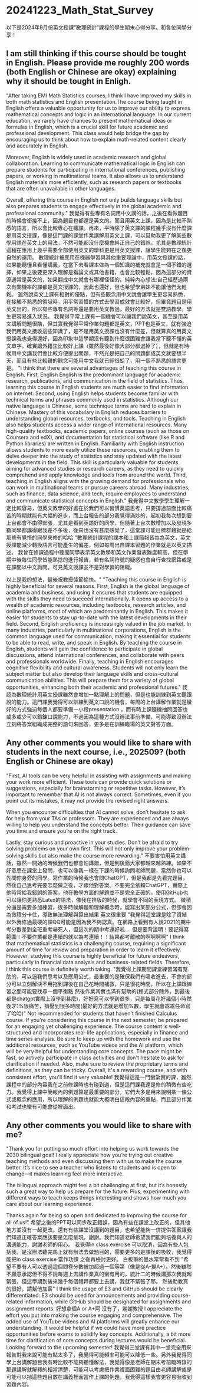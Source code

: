# 20241223_Math_Stat_Survey

以下是2024年9月份英文授課“數理統計”課程的學生期末心得分享。和各位同學分享！

## I am still thinking if this course should be tought in English. Please provide me roughly 200 words (both English or Chinese are okay) explaining why it should be tought in Enligh. 

"After taking EMI Math Statistics courses, I think I have improved my skills in both math statistics and English presentation.The course being taught in English offers a valuable opportunity for us to improve our ability to express mathematical concepts and logic in an international language. In our current education, we rarely have chances to present mathematical ideas or formulas in English, which is a crucial skill for future academic and professional development. This class would help bridge the gap by encouraging us to think about how to explain math-related content clearly and accurately in English.

Moreover, English is widely used in academic research and global collaboration. Learning to communicate mathematical logic in English can prepare students for participating in international conferences, publishing papers, or working in multinational teams. It also allows us to understand English materials more efficiently, such as research papers or textbooks that are often unavailable in other languages.


Overall, offering this course in English not only builds language skills but also prepares students to engage effectively in the global academic and professional community."
我覺得有些專有名詞用中文講的話，之後在看做題目的時候會銜接不上，因為題目也都還是英文的。而且用英文上課，因為是比較不熟悉的語言，所以會比較專心在聽課。再來，平時除了英文課的課程幾乎沒有什麼課是用英文授課，像是這門課的課堂作業講解用英文上課，可以幫助我更了解某些數學用語在英文上的用法，不然可能都沒什麼機會糾正自己的錯誤。尤其是數理統計這種在應用上幾乎需要全部使用英文的學科更是用英文授課，讓學生能夠在之後更自然的運用。
數理統計被應用在機器學習與其他重要理論中，用英文授課的話，如果能聽懂且看懂講義，在當下去看課本做為一個知識的補充就會是一個不錯的選擇，如果之後要更深入理解是看論文或其他書籍，也會比較輕鬆，因為這部分的資源通常是英文的，如果翻成中文就會有哪裡怪怪的。純粹內心想法:自己經歷過兩次有關機率的課都是英文授課的，因此也還好，但也希望學弟妹不能讓他們太輕鬆。
雖然說英文上課有相對的優點，但有些觀念用中文說會讓學生更容易熟悉，在接觸不熟悉的領域時，用平常習慣的方式去學習成效會比較好，但畢竟題目是用英文出的，所以有些專有名詞等還是要用英文教過，最好的方法就是雙語教學，學生更容易進入狀況。
我覺得平常上課有一個機會可以讓我們說英文，甚至是用英文講解問題很酷，但其實我覺得平常作業勾題都是英文，PPT也是英文，就有強迫我們用英文接收這些知識了，是不是用英文授課也沒有什麼差，但就算真的用英文授課我也覺得還好，因為印象中這學期沒有聽到什麼很困難會讓我當下聽不懂的英文單字，確實讓外籍生比較好上課（雖然最後好像大部分都退掉了），但就是有時候用中文講我們會比較方便提出問題，不然光是把自己的問題翻成英文就要想半天，而且有些比較難的觀念可能用中文我就已經很蛤了，用一個不熟悉的語言更是。
"I think that there are several advantages of teaching this course in English. First, English English is the predominant language for academic research, publications, and communication in the field of statistics. Thus, learning this course in English students are much easier to find information on internet.
Second, using English helps students become familiar with technical terms and phrases commonly used in statistics. Although our native language is Chinese, some technique terms are hard to explain in Chinese. Mastery of this vocabulary in English reduces barriers to understanding global resources, textbooks, and tools. Teaching in English also helps students access a wider range of international resources. Many high-quality textbooks, academic papers, online courses (such as those on Coursera and edX), and documentation for statistical software (like R and Python libraries) are written in English. Familiarity with English instruction allows students to more easily utilize these resources, enabling them to delve deeper into the study of statistics and stay updated with the latest developments in the field. This skill is particularly valuable for students aiming for advanced studies or research careers, as they need to quickly comprehend and apply knowledge and tools from around the world.
Third, teaching in English aligns with the growing demand for professionals who can work in multinational teams or pursue careers abroad. Many industries, such as finance, data science, and tech, require employees to understand and communicate statistical concepts in English."
我覺得中文教學學生理解一定比較容易，但英文教學的好處在於我們可以習慣英語思考，只要撐過前面比較痛苦的時期就能有大幅的進步，而上台報告的部分我覺得滿妙的，起初我每次想到要上台都會不由得緊張，尤其是看到英語好的同學，但隨著上台次數增加以及發現多數同學都講得跟我差不多後，後來也沒有甚麼感覺了，這堂課可能目標群體就是給那些有覺悟的同學來修的哈哈
"數理統計課程的課本和上課簡報皆為為英文，英文授課能減少轉換語言可能產生的偏差，例如每周出自課本習題的作業就是以英文描述。
我曾在修課過程中聽聞同學表示英文教學和英文作業發表難度較高，但在學期中後每位同學皆能熟捻的進行報告，若有名詞符號的疑惑也會自行查找網路或是在課間以中文詢問。可見英文授課並不是對學習的阻礙。

以上是我的想法，最後祝教授佳節愉快。"
"Teaching this course in English is highly beneficial for several reasons. First, English is the global language of academia and business, and using it ensures that students are equipped with the skills they need to succeed internationally. It opens up access to a wealth of academic resources, including textbooks, research articles, and online platforms, most of which are predominantly in English. This makes it easier for students to stay up-to-date with the latest developments in their field.
Second, English proficiency is increasingly valued in the job market. In many industries, particularly in multinational corporations, English is the common language used for communication, making it essential for students to be able to read, write, and speak in English. By teaching the course in English, students will gain the confidence to participate in global discussions, attend international conferences, and collaborate with peers and professionals worldwide.
Finally, teaching in English encourages cognitive flexibility and cultural awareness. Students will not only learn the subject matter but also develop their language skills and cross-cultural communication abilities. This will prepare them for a variety of global opportunities, enhancing both their academic and professional futures."
我認為數理統計用英文授課雖然會增加一點理解上的問題，但是也能訓練到英文聽跟說的能力。這門課我覺得可以訓練到英文口說的機會，每周的上台講解作業就是蠻好的方式強迫每個人都要準備一小段presentation ，而有時上課隨機抽問回答也或多或少可以鍛鍊口說能力，不過因為這種方式沒辦法事前準備，可能導致沒辦法立刻將答案組織成完整的語句來回答，更多是在訓練臨場的英文對答方面。


## Any other comments you would like to share with students in the next course, i.e., 202509?  (both English or Chinese are okay) 

"First, AI tools can be very helpful in assisting with assignments and making your work more efficient. These tools can provide quick solutions or suggestions, especially for brainstorming or repetitive tasks. However, it’s important to remember that AI is not always correct. Sometimes, even if you point out its mistakes, it may not provide the revised right answers.

When you encounter difficulties that AI cannot solve, don’t hesitate to ask for help from your TAs or professors. They are experienced and are always willing to help you understand the concepts better. Their guidance can save you time and ensure you’re on the right track.

Lastly, stay curious and proactive in your studies. Don’t be afraid to try solving problems on your own first. This will not only improve your problem-solving skills but also make the course more rewarding."
不要害怕用英文講話，雖然一開始的時候我們也都會怕講錯，但是到後面大家都越來越熟練。如果不好意思在課堂上發問，也可以像我一樣在下課的時候詢問老師問題，當然你也可以先問你身旁的同學。寫作業的時候我也會問ChatGPT，但是我都是先看完題目，然後自己思考完要怎麼做之後，才跟他對答案。不要完全依賴ChatGPT，實際上他時常給我錯誤的答案，他在數學方面的解題並不是完全正確的。使用GitHub也可以讓你更熟悉Latex的語法，像我在排版的時候，就學會不同的表現方式。
微積分還是需要多加練習，很多時候解題和理解概念時，能寫出某部分公式，但卻會因為微積分卡住，導致無法理解與算出結果
英文很重要
"我覺得這堂課是除了資結以外我修過最硬的課QQ可能是因為我不夠認真。在網路上看到有人說2021的期中考分數差到全班重考嚇死人，但這次的期中考還好啦....
但是要背證明！要記得寫範圍！不要作業都是連續的就以為考連續！！結果都考離散的啊啊啊啊"
I think that mathematical statistics is a challenging course, requiring a significant amount of time for review and preparation in order to learn it effectively. However, studying this course is highly beneficial for future endeavors, particularly in financial data analysis and business-related fields. Therefore, I think this course is definitely worth taking.
"我覺得上課期間課堂練習滿有幫助的，可以逼我們思考以及應用公式，最重要的是確保我們有吸收進去，不會的部分可以立刻解決不用拖到課後在自己花時間補救，只是很花時間，所以在上課跟練習之間可能要找尋一個平衡點
然後作業其實也滿有幫助的(程式部分除外，到最後都是chatgpt實際上沒學到甚麼)，好好寫可以學到很多，只是每周花好幾個小時然後才1%很痛苦，擠壓到很多時間(最好的方法就是增加%數，學生就會乖乖任命寫了哈哈)"
Not recommended for students that haven't finished Calculus course.
If you're considering this course in the next semester, be prepared for an engaging yet challenging experience. The course content is well-structured and incorporates real-life applications, especially in finance and time series analysis. Be sure to keep up with the homework and use the additional resources, such as YouTube videos and the AI platform, which will be very helpful for understanding core concepts. The pace might be fast, so actively participate in class activities and don't hesitate to ask for clarification if needed. Also, make sure to review the proprietary terms and definitions, as they can be tricky. Overall, it's a rewarding course, and with consistent effort, you'll find it very valuable!
我覺得這是一門蠻紮實的課，雖然課程中的部分內容我在之前修課時也有碰到過，但是這門課我還是修的稍微有些吃力。我覺得上課中簡報內的例題算是最重要的部分，它們大多是用來說明某一條公式或概念的應用，所以理解的例題也就能大概明白這段內容的重點，而且部分作業和考試也蠻有可能會從裡面出。


## Any other comments you would like to share with me?

"Thank you for putting so much effort into helping us work towards the 2030 bilingual goal! I really appreciate how you’re trying out creative teaching methods and even discussing them with us to make the course better. It’s nice to see a teacher who listens to students and is open to change—it makes learning feel more interactive.

The bilingual approach might feel a bit challenging at first, but it’s honestly such a great way to help us prepare for the future. Plus, experimenting with different ways to teach keeps things interesting and shows how much you care about our learning experience.

Thanks again for being so open and dedicated to improving the course for all of us!"
希望之後的PPT可以同步改正錯誤，因為有些在課堂上改正的，但其他地方並沒有一起更改。還有有些課堂沒講到的題目，也希望能夠一併提供答案讓我們知道正確答案應該要是怎麼呈現，謝謝。我們知道老師希望我們能夠培養與人的溝通能力，謝謝老師的用心。
我覺得in class exercise 可以取消，因為有些人包括我，是沒辦法聽完馬上就有辦法去做題目的，需要更多的是課後的吸收，我覺得能把in class exercise 當作功課 之後再檢討更好。
白板筆的墨水常常看不到
"希望不要有人可以透過這個問卷分數被加超過一個等第（像是從A-變A+）。然後雖然不願意承認但不得不說每週上去講作業真的蠻有用的，統計二的時候講那次我就超緊張，但這學期到後來幾乎每個禮拜都要上去講，我就不緊張了耶。
然後助教真的很好，請幫他加薪"
I think the usage of E3 and GitHub should be clearly differentiated: E3 should be used for announcements and providing course-related information, while GitHub should be designated for assignments and assignment reports.
好想拿個A or A+阿
沒有了，謝謝教授
 I appreciate the effort you put into making the course engaging and comprehensive. The added use of YouTube videos and AI platforms will greatly enhance our understanding. It would be helpful if we could have more practice opportunities before exams to solidify key concepts. Additionally, a bit more time for clarification of core concepts during lectures would be beneficial. Looking forward to the upcoming semester!
我覺得三堂課有其中一堂完全用來報告對我來說可能有點太多了，我覺得可能頻率可能可以降低一些。另外我覺得同學上台講解題目我有時比較不能夠聽懂解法，我覺得像是老師在期末考前臨時錄的那題講解就解釋的相當清楚，可能可以考慮把作業裡面困難的題目由老師講解或是可能可以把這些題目放在講義裡面當作上課的例題，我覺得這樣我會更容易吸收到習題內容。
